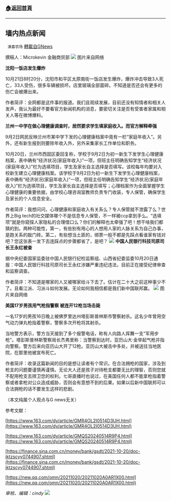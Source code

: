 ###  [:house:返回首頁](https://github.com/ourhimalayas/txt)
---


## 墙内热点新闻
` 澳喜农场` [轉載自GNews](https://gnews.org/zh-hans/1607831/)

撰稿人：Microkevin   金融商贸部
![](https://assets.gnews.org/wp-content/uploads/2021/10/image-401.png)
图片来自网络

**沈阳一饭店发生爆炸**

10月21日8时20分，沈阳市和平区太原南街一饭店发生爆炸，爆炸冲击导致3人死亡，33人受伤，很多车辆被损坏。店里玻璃全部震碎。不知道是否还会有更多的伤亡会被爆出来。

作者简评：全网都是这件事的报道。我们且观续发展，目前还没有知情者和相关人发声，我认为最好不要看官方新闻机构的消息，要密切关注是否有受害者家属和相关人等在微博爆料。

**兰州一中学在做心理健康调查时，居然要求学生填家庭收入。而官方解释牵强**

9月2日网民反映兰州市某中学下发的心理健康档案中竟有一栏“家庭年收入”。另外，还有新生报到则要除年收入外，另外采集家长工作单位和职务。

10月20日，兰州市西固区委回复称，学校于9月2日为初一新生下发学生心理健康档案，表中确有“经济状况(家庭年收入)”一项，但班主任明确告知学生“经济状况(家庭年收入)”栏为选填项目，学生及家长自主选择是否填写。该校每年均要对入校新生建立心理健康档案。该学校于9月2日为初一新生下发学生心理健康档案，表中确有“经济状况(家庭年收入)”一项，但班主任明确告知学生“经济状况(家庭年收入)”栏为选填项目，学生及家长自主选择是否填写；心理档案作为全面掌握学生心理健康的重要依据，由学校心理咨询室教师负责专门收装，专人保管，确保学生及家长的个人信息安全。

作者简评：我想问问，心理健康和家庭收入有关系么？专人保管就不泄露了么？世界上Big tech的社交媒体哪个不是信息专人保管，不一样被ccp拿到手么。“选填项”就是你窥探人家隐私的合理借口么？你们的解释也太牵强了吧！想干啥我们都猜的到。两种可能性，第一，有些别有用心的人想用人家的人脉关系为自己办事，是跑关系的敲门砖。第二，有些想当土匪的，绑票一般不都是先踩点看谁家有钱对吧？您这张表一发下去连踩点的步骤都省了，是吧？
![](https://assets.gnews.org/wp-content/uploads/2021/10/image-402.png)
**中国人民银行科技司原司长王永红被查**

据中央纪委国家监委驻中国人民银行纪检监察组、山西省纪委监委10月20日通报：中国人民银行科技司原司长王永红涉嫌严重违纪违法，目前正在接受纪律审查和监察调查。

作者简评：不知道是哪家的人又被哪家给斗下去了。估计在二十大之前这种事少不了。且看江派、习派斗如何发展。无论如何我相信都是我们新中国联邦赢。
![](https://assets.gnews.org/wp-content/uploads/2021/10/image-403.png)
图片来自网络

**美国17岁男孩用气枪指警察 被连开12枪当场击毙**

一名17岁的男孩16日晚上被佛罗里达州塔彭斯普林斯市警察射杀。这名少年曾用空气动力弹丸枪指着警察，警察多次开枪将其射杀。

当地警方表示，警方当天接到了多个报警电话，称有人向路人挥舞一支“军用步枪”。塔彭斯普林斯警察局长杰弗里称：当警察到达时，亚历山大·金举起气枪并指向警察。警方后来向亚历山大开了12枪。亚历山大被击中多处，并被送往当地医院，在那里他被宣布死亡。

作者简评：收录这篇新闻的目的是想让读者有个常识。在合法拥枪的国家，涉及到枪支的问题要谨慎再谨慎。无论大人还是孩子对待枪支都要无比的理智，否则您就不配用枪支去捍卫您的权利。七哥直播时也说过，在美国任何人都不能拿枪指着警察或者拿枪对公众造成威胁，否则会有意想不到的后果。如果以后新中国联邦可以合法拥枪的话不要发生这样的悲剧。

（本文纯属个人观点与G news无关）

参考文献：

[https://www.163.com/dy/article/GMR4OL2I0514D3UH.html](https://www.163.com/dy/article/GMR4OL2I0514D3UH.html)

[https://www.163.com/dy/article/GMQS20240514R9P4.html](https://www.163.com/dy/article/GMQS20240514R9P4.html)

[https://finance.sina.com.cn/money/bank/gsdt/2021-10-20/doc-iktzscyy0744907.shtml](https://finance.sina.com.cn/money/bank/gsdt/2021-10-20/doc-iktzscyy0744907.shtml)

[https://new.qq.com/omn/20211020/20211020A0AR1X00.html](https://new.qq.com/omn/20211020/20211020A0AR1X00.html)

*审核、编辑：cindy*
![](https://assets.gnews.org/wp-content/uploads/2021/10/澳喜图标2-1.jpg)
